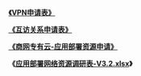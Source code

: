 [**《VPN申请表》**](/assets/VPN开通申请表.xlsx)

[**《互访关系申请表》**](/assets/xxxx系统-商网专有云-应用部署网络资源调研表-V3.2.xlsx)

[**《商网专有云-应用部署资源申请》**](/assets/xxxx系统-商网专有云-应用部署资源申请-V3.0.xlsx)

**《**[**应用部署网络资源调研表-V3.2.xlsx**](/assets/xxxx系统-商网专有云-应用部署网络资源调研表-V3.2.xlsx)**》**


